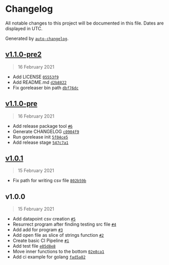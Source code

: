 # Changelog

All notable changes to this project will be documented in this file. Dates are displayed in UTC.

Generated by [`auto-changelog`](https://github.com/CookPete/auto-changelog).

## [v1.1.0-pre2](https://gitlab.com/alenrig/converter/compare/v1.1.0-pre...v1.1.0-pre2)

> 16 February 2021

- Add LICENSE [`05553f9`](https://gitlab.com/alenrig/converter/commit/05553f961cf42c054c0af7ff139045548abffd39)
- Add README.md [`d2b8822`](https://gitlab.com/alenrig/converter/commit/d2b882291976d8cd100529262afdb673bdceea83)
- Fix goreleaser bin path [`dbf76dc`](https://gitlab.com/alenrig/converter/commit/dbf76dc24e0a70ecc19eecd306384ffd17d732f8)

## [v1.1.0-pre](https://gitlab.com/alenrig/converter/compare/v1.0.1...v1.1.0-pre)

> 16 February 2021

- Add release package tool [`#6`](https://gitlab.com/alenrig/converter/merge_requests/6)
- Generate CHANGELOG [`c0904f9`](https://gitlab.com/alenrig/converter/commit/c0904f973634944124f6e32e652718eb9adc2abd)
- Run gorelease init [`5f04ce5`](https://gitlab.com/alenrig/converter/commit/5f04ce5cddc79e840511d4c9ec17203debd796ae)
- Add release stage [`547c7a1`](https://gitlab.com/alenrig/converter/commit/547c7a121b8bd7e8d352cb8421536ef849c06a0f)

## [v1.0.1](https://gitlab.com/alenrig/converter/compare/v1.0.0...v1.0.1)

> 15 February 2021

- Fix path for writing csv file [`802b59b`](https://gitlab.com/alenrig/converter/commit/802b59b0aba97477390ea70a193e65c77abbda8a)

## v1.0.0

> 15 February 2021

- Add datapoint csv creation [`#5`](https://gitlab.com/alenrig/converter/merge_requests/5)
- Resurrect program after finding testing src file [`#4`](https://gitlab.com/alenrig/converter/merge_requests/4)
- Add add for program [`#3`](https://gitlab.com/alenrig/converter/merge_requests/3)
- Add open file as slice of strings function [`#2`](https://gitlab.com/alenrig/converter/merge_requests/2)
- Create basic CI Pipeline [`#1`](https://gitlab.com/alenrig/converter/merge_requests/1)
- Add test file [`e05d8e8`](https://gitlab.com/alenrig/converter/commit/e05d8e8a389bf090b260dc606b506fa56d6a382c)
- Move inner functions to the bottom [`02e8ca1`](https://gitlab.com/alenrig/converter/commit/02e8ca15b00ab84c10cd6e49c96f83e3a63a1287)
- Add ci example for golang [`fad5a82`](https://gitlab.com/alenrig/converter/commit/fad5a829b1b7e080dff9999d04beb2e6c59cdf1f)
